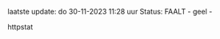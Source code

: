 laatste update: 
do 30-11-2023 11:28   uur 
Status: FAALT - geel - 
<div class="service Y">httpstat</div>